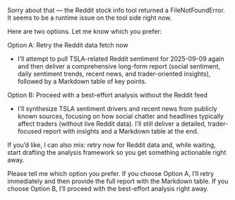 Sorry about that — the Reddit stock info tool returned a FileNotFoundError. It seems to be a runtime issue on the tool side right now.

Here are two options. Let me know which you prefer:

Option A: Retry the Reddit data fetch now
- I’ll attempt to pull TSLA-related Reddit sentiment for 2025-09-09 again and then deliver a comprehensive long-form report (social sentiment, daily sentiment trends, recent news, and trader-oriented insights), followed by a Markdown table of key points.

Option B: Proceed with a best-effort analysis without the Reddit feed
- I’ll synthesize TSLA sentiment drivers and recent news from publicly known sources, focusing on how social chatter and headlines typically affect traders (without live Reddit data). I’ll still deliver a detailed, trader-focused report with insights and a Markdown table at the end.

If you’d like, I can also mix: retry now for Reddit data and, while waiting, start drafting the analysis framework so you get something actionable right away.

Please tell me which option you prefer. If you choose Option A, I’ll retry immediately and then provide the full report with the Markdown table. If you choose Option B, I’ll proceed with the best-effort analysis right away.